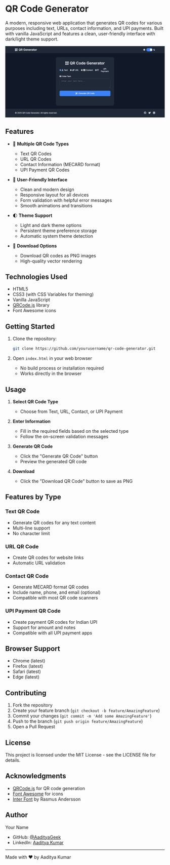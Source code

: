 # QR Code Generator

A modern, responsive web application that generates QR codes for various purposes including text, URLs, contact information, and UPI payments. Built with vanilla JavaScript and features a clean, user-friendly interface with dark/light theme support.

![QR Code Generator Screenshot](images/qr-code-generator.png)

## Features

- 🎨 **Multiple QR Code Types**
  - Text QR Codes
  - URL QR Codes
  - Contact Information (MECARD format)
  - UPI Payment QR Codes

- 🎯 **User-Friendly Interface**
  - Clean and modern design
  - Responsive layout for all devices
  - Form validation with helpful error messages
  - Smooth animations and transitions

- 🌓 **Theme Support**
  - Light and dark theme options
  - Persistent theme preference storage
  - Automatic system theme detection

- 💾 **Download Options**
  - Download QR codes as PNG images
  - High-quality vector rendering

## Technologies Used

- HTML5
- CSS3 (with CSS Variables for theming)
- Vanilla JavaScript
- [QRCode.js](https://github.com/davidshimjs/qrcodejs) library
- Font Awesome icons

## Getting Started

1. Clone the repository:
   ```bash
   git clone https://github.com/yourusername/qr-code-generator.git
   ```

2. Open `index.html` in your web browser

   - No build process or installation required
   - Works directly in the browser

## Usage

1. **Select QR Code Type**
   - Choose from Text, URL, Contact, or UPI Payment

2. **Enter Information**
   - Fill in the required fields based on the selected type
   - Follow the on-screen validation messages

3. **Generate QR Code**
   - Click the "Generate QR Code" button
   - Preview the generated QR code

4. **Download**
   - Click the "Download QR Code" button to save as PNG

## Features by Type

### Text QR Code
- Generate QR codes for any text content
- Multi-line support
- No character limit

### URL QR Code
- Create QR codes for website links
- Automatic URL validation

### Contact QR Code
- Generate MECARD format QR codes
- Include name, phone, and email (optional)
- Compatible with most QR code scanners

### UPI Payment QR Code
- Create payment QR codes for Indian UPI
- Support for amount and notes
- Compatible with all UPI payment apps

## Browser Support

- Chrome (latest)
- Firefox (latest)
- Safari (latest)
- Edge (latest)

## Contributing

1. Fork the repository
2. Create your feature branch (`git checkout -b feature/AmazingFeature`)
3. Commit your changes (`git commit -m 'Add some AmazingFeature'`)
4. Push to the branch (`git push origin feature/AmazingFeature`)
5. Open a Pull Request

## License

This project is licensed under the MIT License - see the LICENSE file for details.

## Acknowledgments

- [QRCode.js](https://github.com/davidshimjs/qrcodejs) for QR code generation
- [Font Awesome](https://fontawesome.com) for icons
- [Inter Font](https://fonts.google.com/specimen/Inter) by Rasmus Andersson

## Author

Your Name
- GitHub: [@AadityaGeek](https://github.com/AadityaGeek)
- LinkedIn: [Aaditya Kumar](https://linkedin.com/in/aadityakr)

---

Made with ❤️ by Aaditya Kumar
